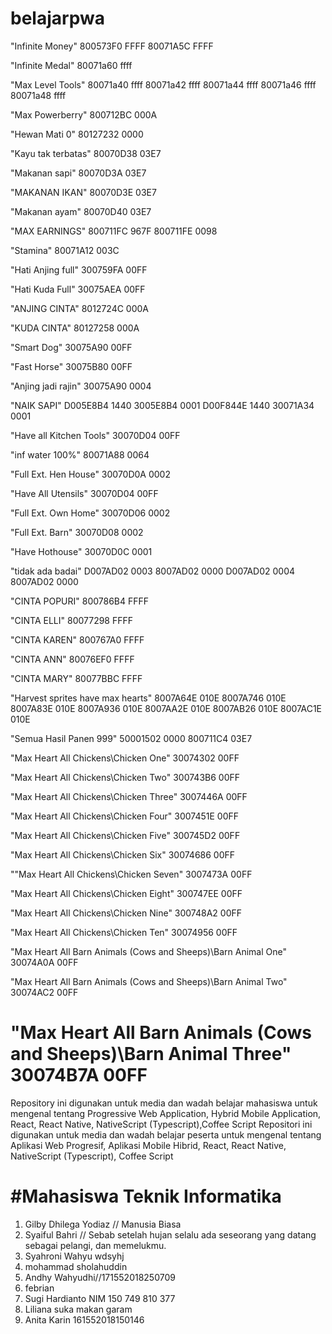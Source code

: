 # belajarpwa

"Infinite Money"
800573F0 FFFF
80071A5C FFFF


"Infinite Medal" 
80071a60 ffff

"Max Level Tools"
80071a40 ffff
80071a42 ffff
80071a44 ffff
80071a46 ffff
80071a48 ffff

"Max Powerberry"
800712BC 000A

"Hewan Mati 0"
80127232 0000

"Kayu tak terbatas"
80070D38 03E7

"Makanan sapi"
80070D3A 03E7

"MAKANAN IKAN"
80070D3E 03E7

"Makanan ayam"
80070D40 03E7

"MAX EARNINGS"
800711FC 967F
800711FE 0098

"Stamina"
80071A12 003C

"Hati Anjing full"
300759FA 00FF

"Hati Kuda Full"
30075AEA 00FF

"ANJING CINTA"
8012724C 000A

"KUDA CINTA"
80127258 000A

"Smart Dog"
30075A90 00FF

"Fast Horse"
30075B80 00FF

"Anjing jadi rajin"
30075A90 0004

"NAIK SAPI"
D005E8B4 1440
3005E8B4 0001
D00F844E 1440
30071A34 0001

"Have all Kitchen Tools"
30070D04 00FF

"inf water 100%"
80071A88 0064

"Full Ext. Hen House"
30070D0A 0002

"Have All Utensils"
30070D04 00FF

"Full Ext. Own Home"
30070D06 0002

"Full Ext. Barn"
30070D08 0002

"Have Hothouse"
30070D0C 0001

"tidak ada badai"
D007AD02 0003
8007AD02 0000
D007AD02 0004
8007AD02 0000

"CINTA POPURI"
800786B4 FFFF

"CINTA ELLI"
80077298 FFFF

"CINTA KAREN"
800767A0 FFFF

"CINTA ANN"
80076EF0 FFFF

"CINTA MARY"
80077BBC FFFF

"Harvest sprites have max hearts"
8007A64E 010E
8007A746 010E
8007A83E 010E
8007A936 010E
8007AA2E 010E
8007AB26 010E
8007AC1E 010E

"Semua Hasil Panen 999"
50001502 0000
800711C4 03E7

"Max Heart All Chickens\Chicken One"
30074302 00FF

"Max Heart All Chickens\Chicken Two"
300743B6 00FF

"Max Heart All Chickens\Chicken Three"
3007446A 00FF

"Max Heart All Chickens\Chicken Four"
3007451E 00FF

"Max Heart All Chickens\Chicken Five"
300745D2 00FF

"Max Heart All Chickens\Chicken Six"
30074686 00FF

""Max Heart All Chickens\Chicken Seven"
3007473A 00FF

"Max Heart All Chickens\Chicken Eight"
300747EE 00FF

"Max Heart All Chickens\Chicken Nine"
300748A2 00FF

"Max Heart All Chickens\Chicken Ten"
30074956 00FF

"Max Heart All Barn Animals (Cows and Sheeps)\Barn Animal One"
30074A0A 00FF

"Max Heart All Barn Animals (Cows and Sheeps)\Barn Animal Two"
30074AC2 00FF

"Max Heart All Barn Animals (Cows and Sheeps)\Barn Animal Three"
30074B7A 00FF
=======
Repository ini digunakan untuk media dan wadah belajar mahasiswa untuk mengenal tentang Progressive Web Application, Hybrid Mobile Application, React, React Native, NativeScript (Typescript),Coffee Script
Repositori ini digunakan untuk media dan wadah belajar peserta untuk mengenal tentang Aplikasi Web Progresif, Aplikasi Mobile Hibrid, React, React Native, NativeScript (Typescript), Coffee Script

#Mahasiswa Teknik Informatika
=======
1. Gilby Dhilega Yodiaz // Manusia Biasa
2. Syaiful Bahri // Sebab setelah hujan selalu ada seseorang yang datang sebagai pelangi, dan memelukmu.
3. Syahroni Wahyu wdsyhj
4. mohammad sholahuddin
5. Andhy Wahyudhi//171552018250709
6. febrian
7. Sugi Hardianto NIM 150 749 810 377
8. Liliana suka makan garam
9. Anita Karin 161552018150146

